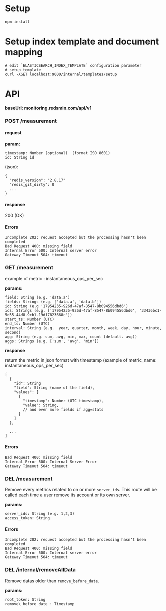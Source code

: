 # Setup

```
npm install
```

# Setup index template and document mapping

```
# edit `ELASTICSEARCH_INDEX_TEMPLATE` configuration parameter
# setup template
curl -XGET localhost:9000/internal/templates/setup
```

# API

__baseUrl: monitoring.redsmin.com/api/v1__

### POST /measurement

#### request

__param:__

```
timestamp: Number (optional)  (format ISO 8601)
id: String id
```

(json):

```
{
  "redis_version": "2.8.17"
  "redis_git_dirty": 0
  ...
}
```

#### response

200 (OK)

#### Errors
```
Incomplete 202: request accepted but the processing hasn't been completed
Bad Request 400: missing field
Internal Error 500: Internal server error
Gateway Timeout 504: timeout
```

### GET /measurement

example of metric : instantaneous_ops_per_sec

__params:__

```
field: String (e.g. 'data.a')
fields: Strings (e.g. ['data.a', 'data.b'])
id: String (e.g '17954235-926d-47af-8547-8b094556dbd6')
ids: Strings (e.g. ['17954235-926d-47af-8547-8b094556dbd6', '33436bc1-5d55-44d8-9cb1-19d17823668c'])
start_ts: Number (UTC)
end_ts: Number (UTC)
interval: String (e.g.  year, quarter, month, week, day, hour, minute, second)
agg: String (e.g. sum, avg, min, max, count (default. avg))
aggs: Strings (e.g. ['sum', 'avg', 'min'])
```

__response__

return the metric in json format with timestamp (example of metric_name: instantaneous_ops_per_sec)

```
[
  {
  	"id": String
    "field": String (name of the field),
    "values": [
      {
        "timestamp": Number (UTC timestamp),
        "value": String,
        // and even more fields if agg=stats
      }
    ]
  },

  ...
]
```

#### Errors

```
Bad Request 400: missing field
Internal Error 500: Internal Server Error
Gateway Timeout 504: timeout
```

### DEL /measurement

Remove every metrics related to on or more `server_ids`. This route will be called each time a user remove its account or its own server.

__params:__

```
server_ids: String (e.g. 1,2,3)
access_token: String
```

#### Errors

```
Incomplete 202: request accepted but the processing hasn't been completed
Bad Request 400: missing field
Internal Error 500: Internal server error
Gateway Timeout 504: timeout
```

### DEL /internal/removeAllData

Remove datas older than `remove_before_date`.

__params:__

```
root_token: String
remove\_before_date : Timestamp
```
